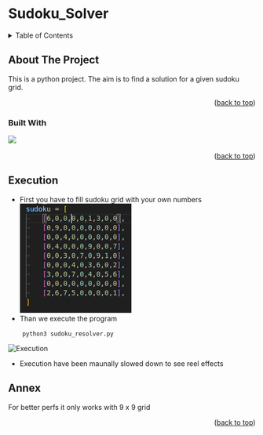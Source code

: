 # Sudoku_Solver
<a name="readme-top"></a>

<!-- TABLE OF CONTENTS -->
<details>
  <summary>Table of Contents</summary>
  <ol>
    <li>
      <a href="#about-the-project">About The Project</a>
      <ul>
        <li><a href="#built-with">Built With</a></li>
      </ul>
    </li>
    <li>
      <ul>
        <li><a href="#prerequisites">Prerequisites</a></li>
      </ul>
    </li>
    <li><a href="#Execution">Execution</a></li>
    <li><a href="#Annex">Annex</a></li>
  </ol>
</details>



<!-- ABOUT THE PROJECT -->
## About The Project

This is a python project. The aim is to find a solution for a given sudoku grid.

<p align="right">(<a href="#readme-top">back to top</a>)</p>

### Built With

<img src="https://img.shields.io/badge/python-3670A0?style=for-the-badge&logo=python&logoColor=ffdd54">

<p align="right">(<a href="#readme-top">back to top</a>)</p>

## Execution

* First you have to fill sudoku grid with your own numbers
![Grid](screenshots/sudoku_grid.png)
* Than we execute the program
```
	python3 sudoku_resolver.py
```
![Execution](screenshots/execution.gif)
* Execution have been maunally slowed down to see reel effects
## Annex

For better perfs it only works with 9 x 9 grid

<p align="right">(<a href="#readme-top">back to top</a>)</p>